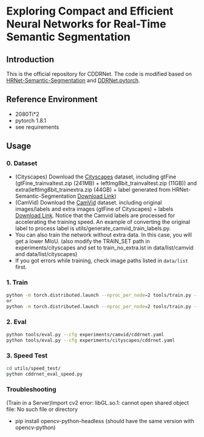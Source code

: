 # Exploring Compact and Efficient Neural Networks for Real-Time Semantic Segmentation

## Introduction
This is the official repository for CDDRNet. The code is modified based on [HRNet-Semantic-Segmentation](https://github.com/HRNet/HRNet-Semantic-Segmentation) and [DDRNet.pytorch](https://github.com/chenjun2hao/DDRNet.pytorch).

## Reference Environment

- 2080Ti*2
- pytorch 1.8.1 
- see requirements

## Usage

### 0. Dataset
- (Cityscapes) Download the [Cityscapes](https://www.cityscapes-dataset.com/) dataset, including gtFine (gtFine_trainvaltest.zip (241MB) + leftImg8bit_trainvaltest.zip (11GB)) and extra(leftImg8bit_trainextra.zip (44GB) + label generated from HRNet-Semantic-Segmentation [Download Link](https://drive.google.com/file/d/1zFH-COPzcFf-_khv_gUgELBiC-TfJwwH/view?usp=drive_link))
- (CamVid) Download the [CamVid](http://mi.eng.cam.ac.uk/research/projects/VideoRec/CamVid/) dataset. including original images/labels and extra images (gtFine of Cityscapes) + labels [Download Link](https://drive.google.com/file/d/1kXzIxxmlKT2qj9fA-jEVzFskbdtbA9RH/view?usp=drive_link). Notice that the Camvid labels are processed for accelerating the training speed. An example of converting the original label to process label is utils/generate_camvid_train_labels.py.
- You can also train the network without extra data. In this case, you will get a lower MIoU. (also  modify the TRAIN_SET path in experiments/cityscapes and set to train_no_extra.lst in data/list/camvid and data/list/cityscapes)
- If you got errors while training, check image paths listed in `data/list` first.

### 1. Train
````bash
python -m torch.distributed.launch --nproc_per_node=2 tools/train.py --cfg experiments/camvid/cddrnet.yaml
or
python -m torch.distributed.launch --nproc_per_node=2 tools/train.py --cfg experiments/cityscapes/cddrnet.yaml
````

### 2. Eval
````bash
python tools/eval.py --cfg experiments/camvid/cddrnet.yaml
python tools/eval.py --cfg experiments/cityscapes/cddrnet.yaml
````

### 3. Speed Test
````bash
cd utils/speed_test/
python cddrnet_eval_speed.py
````


### Troubleshooting
(Train in a Server)Import cv2 error: libGL.so.1: cannot open shared object file: No such file or directory
- pip install opencv-python-headless (should have the same version with opencv-python)